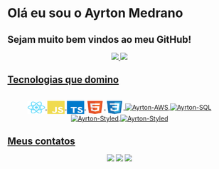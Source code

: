 # Olá eu sou o Ayrton Medrano
 
##  Sejam muito bem vindos ao meu GitHub!
 
 
 
 
<div align="center">
  <a href="https://github.com/AyrtonMedrano">
  <img height="180em" src="https://github-readme-stats.vercel.app/api?username=AyrtonMedrano&show_icons=true&theme=merko&include_all_commits=true&count_private=true"/>
  <img height="180em" src="https://github-readme-stats.vercel.app/api/top-langs/?username=AyrtonMedrano&layout=compact&langs_count=7&theme=merko"/>
  
</div>
 
 ## Tecnologias que domino
 
<div style="display: inline_block" align="center"><br>

  <img align="center" alt="Ayrton-React" height="30" width="40" src="https://raw.githubusercontent.com/devicons/devicon/master/icons/react/react-original.svg">
  <img align="center" alt="Ayrton-Js" height="30" width="40" src="https://raw.githubusercontent.com/devicons/devicon/master/icons/javascript/javascript-plain.svg">
  <img align="center" alt="Ayrton-Ts" height="30" width="40" src="https://raw.githubusercontent.com/devicons/devicon/master/icons/typescript/typescript-plain.svg">
  <img align="center" alt="Ayrton-HTML" height="30" width="40" src="https://raw.githubusercontent.com/devicons/devicon/master/icons/html5/html5-original.svg">
  <img align="center" alt="Ayrton-CSS" height="30" width="40" src="https://raw.githubusercontent.com/devicons/devicon/master/icons/css3/css3-original.svg">
  <img align="center" alt="Ayrton-AWS" height="30" width="40" src="https://cdn.jsdelivr.net/gh/devicons/devicon/icons/amazonwebservices/amazonwebservices-plain-wordmark.svg" />
  <img align="center" alt="Ayrton-SQL" height="30" width="40"src="https://cdn.jsdelivr.net/gh/devicons/devicon/icons/mysql/mysql-original-wordmark.svg" />
    <img align="center" alt="Ayrton-Styled" height="30" width="40"src="https://cdn.worldvectorlogo.com/logos/styled-components-1.svg" />
   <img align="center" alt="Ayrton-Styled" height="30" width="40"src="https://cdn.jsdelivr.net/gh/devicons/devicon/icons/less/less-plain-wordmark.svg" />

</div>
  
   
 ## Meus contatos
 
 <div align="center"> 

  <a href="https://instagram.com/medrano_maito" target="_blank"><img src="https://img.shields.io/badge/-Instagram-%23E4405F?style=for-the-badge&logo=instagram&logoColor=red" target="_blank"></a>
 	  <a href = "mailto:mrayrtonmedrano@gmail.com"><img src="https://img.shields.io/badge/-Gmail-%23333?style=for-the-badge&logo=gmail&logoColor=red" target="_blank"></a>
  <a href="https://www.linkedin.com/in/ayrton-medrano-87a598125/" target="_blank"><img src="https://img.shields.io/badge/-LinkedIn-%230077B5?style=for-the-badge&logo=linkedin&logoColor=white" target="_blank"></a> 
 
 
</div>

